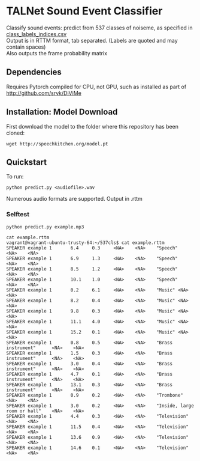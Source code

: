# TALNet Sound Event Classifier

Classify sound events: predict from 537 classes of noiseme, as specified in [class_labels_indices.csv](https://github.com/srvk/537cls/blob/master/class_labels_indices.csv)  
Output is in RTTM format, tab separated. (Labels are quoted and may contain spaces)  
Also outputs the frame probability matrix  

## Dependencies
Requires Pytorch compiled for CPU, not GPU, such as installed as part of http://github.com/srvk/DiViMe

## Installation: Model Download
First download the model to the folder where this repository has been cloned:
```
wget http://speechkitchen.org/model.pt
```

## Quickstart
To run:
```
python predict.py <audiofile>.wav
```

Numerous audio formats are supported. Output in <audiofile>.rttm
### Selftest
  ```
  python predict.py example.mp3
  
  cat example.rttm
  vagrant@vagrant-ubuntu-trusty-64:~/537cls$ cat example.rttm 
SPEAKER example 1       6.4     0.3     <NA>    <NA>    "Speech"        <NA>    <NA>
SPEAKER example 1       6.9     1.3     <NA>    <NA>    "Speech"        <NA>    <NA>
SPEAKER example 1       8.5     1.2     <NA>    <NA>    "Speech"        <NA>    <NA>
SPEAKER example 1       10.1    1.0     <NA>    <NA>    "Speech"        <NA>    <NA>
SPEAKER example 1       0.2     6.1     <NA>    <NA>    "Music" <NA>    <NA>
SPEAKER example 1       8.2     0.4     <NA>    <NA>    "Music" <NA>    <NA>
SPEAKER example 1       9.8     0.3     <NA>    <NA>    "Music" <NA>    <NA>
SPEAKER example 1       11.1    4.0     <NA>    <NA>    "Music" <NA>    <NA>
SPEAKER example 1       15.2    0.1     <NA>    <NA>    "Music" <NA>    <NA>
SPEAKER example 1       0.8     0.5     <NA>    <NA>    "Brass instrument"      <NA>    <NA>
SPEAKER example 1       1.5     0.3     <NA>    <NA>    "Brass instrument"      <NA>    <NA>
SPEAKER example 1       3.0     0.4     <NA>    <NA>    "Brass instrument"      <NA>    <NA>
SPEAKER example 1       4.7     0.1     <NA>    <NA>    "Brass instrument"      <NA>    <NA>
SPEAKER example 1       13.1    0.3     <NA>    <NA>    "Brass instrument"      <NA>    <NA>
SPEAKER example 1       0.9     0.2     <NA>    <NA>    "Trombone"      <NA>    <NA>
SPEAKER example 1       3.0     0.2     <NA>    <NA>    "Inside, large room or hall"    <NA>    <NA>
SPEAKER example 1       4.4     0.3     <NA>    <NA>    "Television"    <NA>    <NA>
SPEAKER example 1       11.5    0.4     <NA>    <NA>    "Television"    <NA>    <NA>
SPEAKER example 1       13.6    0.9     <NA>    <NA>    "Television"    <NA>    <NA>
SPEAKER example 1       14.6    0.1     <NA>    <NA>    "Television"    <NA>    <NA>
  ```
